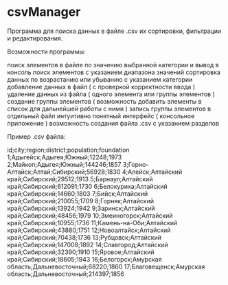 # csvManager
Программа для поиска данных в файле .csv их сортировки, фильтрации и редактирования.
 
Возможности программы:
 
поиск элементов в файле по значению выбранной категории и вывод в консоль 
поиск элементов с указанием диапазона значений 
сортировка данных по возрастанию или убыванию с указанием категории 
добавление данных в файл ( с проверкой корректности ввода ) 
удаление данных из файла ( одного элемента или группы элементов ) 
создание группы элементов ( возможность добавить элементы в список для дальнейшей работы с ними ) 
запись группы элементов в отдельный файл 
интуитивно понятный интерфейс ( консольное приложение ) 
возможность создания файла .csv с указанием разделов 
 
Пример .csv файла: 

id;city;region;district;population;foundation 
1;Адыгейск;Адыгея;Южный;12248;1973 
2;Майкоп;Адыгея;Южный;144246;1857 
3;Горно-Алтайск;Алтай;Сибирский;56928;1830 
4;Алейск;Алтайский край;Сибирский;29512;1913 
5;Барнаул;Алтайский край;Сибирский;612091;1730 
6;Белокуриха;Алтайский край;Сибирский;14660;1803 
7;Бийск;Алтайский край;Сибирский;210055;1709 
8;Горняк;Алтайский край;Сибирский;13924;1942 
9;Заринск;Алтайский край;Сибирский;48456;1979 
10;Змеиногорск;Алтайский край;Сибирский;10955;1736 
11;Камень-на-Оби;Алтайский край;Сибирский;43880;1751 
12;Новоалтайск;Алтайский край;Сибирский;70438;1736 
13;Рубцовск;Алтайский край;Сибирский;147008;1892 
14;Славгород;Алтайский край;Сибирский;32390;1910 
15;Яровое;Алтайский край;Сибирский;18605;1943 
16;Белогорск;Амурская область;Дальневосточный;68220;1860 
17;Благовещенск;Амурская область;Дальневосточный;214397;1856 

